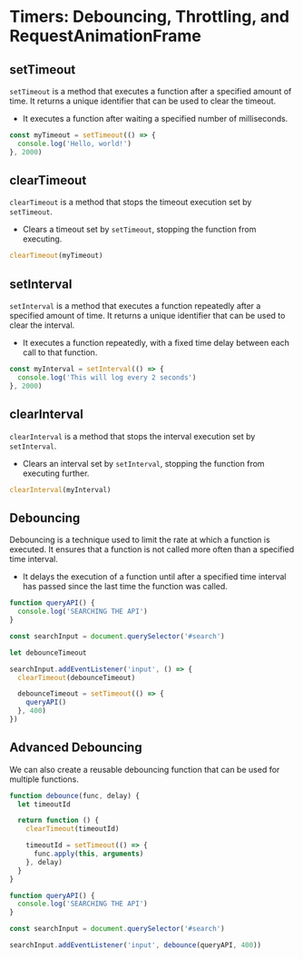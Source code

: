 # Timers: Debouncing, Throttling, and RequestAnimationFrame

## setTimeout

`setTimeout` is a method that executes a function after a specified amount of time. It returns a unique identifier that can be used to clear the timeout.

- It executes a function after waiting a specified number of milliseconds.

```javascript
const myTimeout = setTimeout(() => {
  console.log('Hello, world!')
}, 2000)
```

## clearTimeout

`clearTimeout` is a method that stops the timeout execution set by `setTimeout`.

- Clears a timeout set by `setTimeout`, stopping the function from executing.

```javascript
clearTimeout(myTimeout)
```

## setInterval

`setInterval` is a method that executes a function repeatedly after a specified amount of time. It returns a unique identifier that can be used to clear the interval.

- It executes a function repeatedly, with a fixed time delay between each call to that function.

```javascript
const myInterval = setInterval(() => {
  console.log('This will log every 2 seconds')
}, 2000)
```

## clearInterval

`clearInterval` is a method that stops the interval execution set by `setInterval`.

- Clears an interval set by `setInterval`, stopping the function from executing further.

```javascript
clearInterval(myInterval)
```

## Debouncing

Debouncing is a technique used to limit the rate at which a function is executed. It ensures that a function is not called more often than a specified time interval.

- It delays the execution of a function until after a specified time interval has passed since the last time the function was called.

```javascript
function queryAPI() {
  console.log('SEARCHING THE API')
}

const searchInput = document.querySelector('#search')

let debounceTimeout

searchInput.addEventListener('input', () => {
  clearTimeout(debounceTimeout)

  debounceTimeout = setTimeout(() => {
    queryAPI()
  }, 400)
})
```

## Advanced Debouncing

We can also create a reusable debouncing function that can be used for multiple functions.

```javascript
function debounce(func, delay) {
  let timeoutId

  return function () {
    clearTimeout(timeoutId)

    timeoutId = setTimeout(() => {
      func.apply(this, arguments)
    }, delay)
  }
}

function queryAPI() {
  console.log('SEARCHING THE API')
}

const searchInput = document.querySelector('#search')

searchInput.addEventListener('input', debounce(queryAPI, 400))
```
